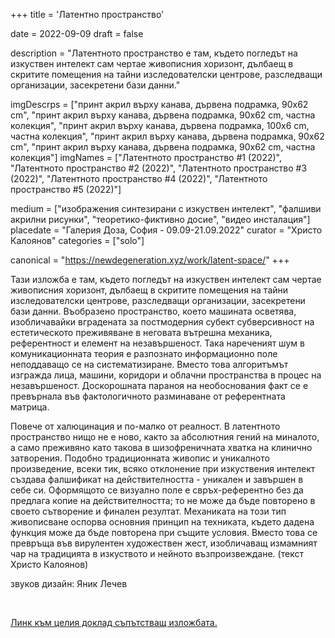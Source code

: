 +++
title = 'Латентно пространство'

date = 2022-09-09
draft = false

description = "Латентното пространство е там, където погледът на изкуствен интелект сам чертае живописния хоризонт, дълбаещ в скритите помещения на тайни изследователски центрове, разследващи организации, засекретени бази данни."

imgDescrps = ["принт акрил върху канава, дървена подрамка, 90x62 cm", "принт акрил върху канава, дървена подрамка, 90x62 cm, частна колекция", "принт акрил върху канава, дървена подрамка, 100x6 cm, частна колекция", "принт акрил върху канава, дървена подрамка, 90x62 cm", "принт акрил върху канава, дървена подрамка, 90x62 cm, частна колекция"]
imgNames = ["Латентното пространство #1 (2022)", "Латентното пространство #2 (2022)", "Латентното пространство #3 (2022)", "Латентното пространство #4 (2022)", "Латентното пространство #5 (2022)"]


medium = ["изображения синтезирани с изкуствен интелект", "фалшиви акрилни рисунки", "теоретико-фиктивно досие", "видео инсталация"]
placedate = "Галерия Доза, София - 09.09-21.09.2022"
curator = "Христо Калоянов"
categories = ["solo"]

canonical = "https://newdegeneration.xyz/work/latent-space/"
+++

Тази изложба е там, където погледът на изкуствен интелект сам чертае живописния хоризонт, дълбаещ в скритите помещения на тайни изследователски центрове, разследващи организации, засекретени бази данни. Въобразено пространство, което машината осветява, изобличавайки вградената за постмодерния субект субверсивност на естетическото преживяване в неговата вътрешна механика, референтност и елемент на незавършеност. Така нареченият шум в комуникационната теория е разпознато информационно поле неподдаващо се на систематизиране. Вместо това алгоритъмът изгражда лица, машини, коридори и облачни пространства в процес на незавършеност. Доскорошната параноя на необоснования факт се е превърнала във фактологичното разминаване от референтната матрица.

Повече от халюцинация и по-малко от реалност. В латентното пространство нищо не е ново, както за абсолютния гений на миналото, а само преживяно като такова в шизофреничната хватка на клинично затворения. Подобно традиционната живопис и уникалното произведение, всеки тик, всяко отклонение при изкуствения интелект създава фалшификат на действителността - уникален и завършен в себе си. Оформящото се визуално поле е свръх-референтно без да предлага копие на действителността; то не може да бъде повторено в своето сътворение и финален резултат. Механиката на този тип живописване оспорва основния принцип на техниката, където дадена функция може да бъде повторена при същите условия. Вместо това се превръща във вирулентен художествен жест, изобличаващ измамният чар на традицията в изкуството и нейното възпроизвеждане. (текст Христо Калоянов)

звуков дизайн: Яник Лечев

<br>

[Линк към целия доклад съпътстващ изложбата.](https://blog.newdegeneration.xyz/latent-space)